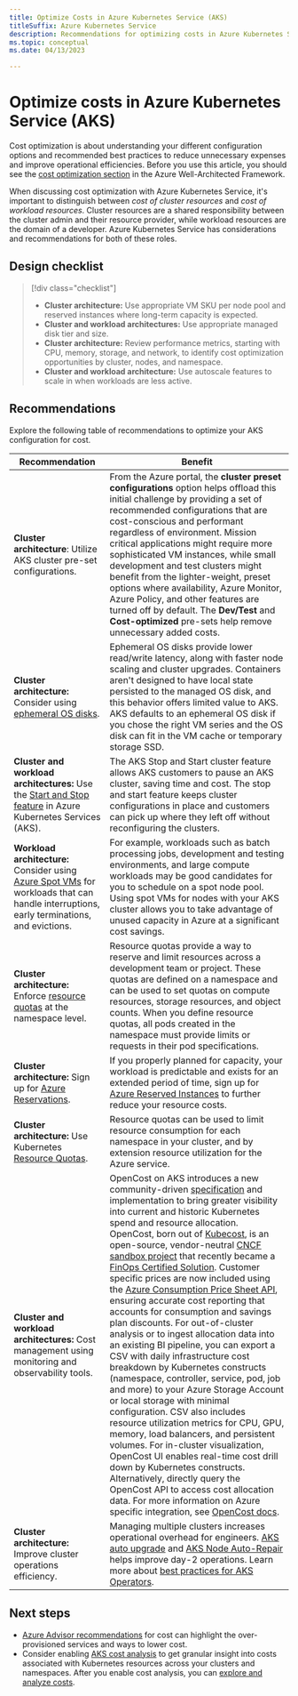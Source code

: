 ```yaml
---
title: Optimize Costs in Azure Kubernetes Service (AKS)
titleSuffix: Azure Kubernetes Service
description: Recommendations for optimizing costs in Azure Kubernetes Service (AKS).
ms.topic: conceptual
ms.date: 04/13/2023

---
```


# Optimize costs in Azure Kubernetes Service (AKS)

Cost optimization is about understanding your different configuration options and recommended best practices to reduce unnecessary expenses and improve operational efficiencies. Before you use this article, you should see the [cost optimization section](/azure/architecture/framework/services/compute/azure-kubernetes-service/azure-kubernetes-service#cost-optimization) in the Azure Well-Architected Framework.

When discussing cost optimization with Azure Kubernetes Service, it's important to distinguish between *cost of cluster resources* and *cost of workload resources*. Cluster resources are a shared responsibility between the cluster admin and their resource provider, while workload resources are the domain of a developer. Azure Kubernetes Service has considerations and recommendations for both of these roles.

## Design checklist

> [!div class="checklist"]
> - **Cluster architecture:** Use appropriate VM SKU per node pool and reserved instances where long-term capacity is expected.
> - **Cluster and workload architectures:** Use appropriate managed disk tier and size.
> - **Cluster architecture:** Review performance metrics, starting with CPU, memory, storage, and network, to identify cost optimization opportunities by cluster, nodes, and namespace.
> - **Cluster and workload architecture:** Use autoscale features to scale in when workloads are less active.

## Recommendations

Explore the following table of recommendations to optimize your AKS configuration for cost.

| Recommendation | Benefit |
|----------------------------------|-----------|
|**Cluster architecture**: Utilize AKS cluster pre-set configurations. |From the Azure portal, the **cluster preset configurations** option helps offload this initial challenge by providing a set of recommended configurations that are cost-conscious and performant regardless of environment. Mission critical applications might require more sophisticated VM instances, while small development and test clusters might benefit from the lighter-weight, preset options where availability, Azure Monitor, Azure Policy, and other features are turned off by default. The **Dev/Test** and **Cost-optimized** pre-sets help remove unnecessary added costs.|
|**Cluster architecture:** Consider using [ephemeral OS disks](concepts-storage.md#ephemeral-os-disk).|Ephemeral OS disks provide lower read/write latency, along with faster node scaling and cluster upgrades. Containers aren't designed to have local state persisted to the managed OS disk, and this behavior offers limited value to AKS. AKS defaults to an ephemeral OS disk if you chose the right VM series and the OS disk can fit in the VM cache or temporary storage SSD.|
|**Cluster and workload architectures:** Use the [Start and Stop feature](start-stop-cluster.md) in Azure Kubernetes Services (AKS).|The AKS Stop and Start cluster feature allows AKS customers to pause an AKS cluster, saving time and cost. The stop and start feature keeps cluster configurations in place and customers can pick up where they left off without reconfiguring the clusters.|
|**Workload architecture:** Consider using [Azure Spot VMs](spot-node-pool.md) for workloads that can handle interruptions, early terminations, and evictions.|For example, workloads such as batch processing jobs, development and testing environments, and large compute workloads may be good candidates for you to schedule on a spot node pool. Using spot VMs for nodes with your AKS cluster allows you to take advantage of unused capacity in Azure at a significant cost savings.|
|**Cluster architecture:** Enforce [resource quotas](operator-best-practices-scheduler.md) at the namespace level.|Resource quotas provide a way to reserve and limit resources across a development team or project. These quotas are defined on a namespace and can be used to set quotas on compute resources, storage resources, and object counts. When you define resource quotas, all pods created in the namespace must provide limits or requests in their pod specifications.|
|**Cluster architecture:** Sign up for [Azure Reservations](../cost-management-billing/reservations/save-compute-costs-reservations.md). | If you properly planned for capacity, your workload is predictable and exists for an extended period of time, sign up for [Azure Reserved Instances](../virtual-machines/prepay-reserved-vm-instances.md) to further reduce your resource costs.|
|**Cluster architecture:** Use Kubernetes [Resource Quotas](operator-best-practices-scheduler.md#enforce-resource-quotas). | Resource quotas can be used to limit resource consumption for each namespace in your cluster, and by extension resource utilization for the Azure service.|
|**Cluster and workload architectures:** Cost management using monitoring and observability tools. | OpenCost on AKS introduces a new community-driven [specification](https://github.com/opencost/opencost/blob/develop/spec/opencost-specv01.md) and implementation to bring greater visibility into current and historic Kubernetes spend and resource allocation. OpenCost, born out of [Kubecost](https://www.kubecost.com/), is an open-source, vendor-neutral [CNCF sandbox project](https://www.cncf.io/sandbox-projects/) that recently became a [FinOps Certified Solution](https://www.finops.org/partner-certifications/#finops-certified-solution). Customer specific prices are now included using the [Azure Consumption Price Sheet API](/rest/api/consumption/price-sheet), ensuring accurate cost reporting that accounts for consumption and savings plan discounts. For out-of-cluster analysis or to ingest allocation data into an existing BI pipeline, you can export a CSV with daily infrastructure cost breakdown by Kubernetes constructs (namespace, controller, service, pod, job and more) to your Azure Storage Account or local storage with minimal configuration. CSV also includes resource utilization metrics for CPU, GPU, memory, load balancers, and persistent volumes. For in-cluster visualization, OpenCost UI enables real-time cost drill down by Kubernetes constructs. Alternatively, directly query the OpenCost API to access cost allocation data. For more information on Azure specific integration, see [OpenCost docs](https://www.opencost.io/docs).|
|**Cluster architecture:** Improve cluster operations efficiency.|Managing multiple clusters increases operational overhead for engineers. [AKS auto upgrade](auto-upgrade-cluster.md) and [AKS Node Auto-Repair](node-auto-repair.md) helps improve day-2 operations. Learn more about [best practices for AKS Operators](operator-best-practices-cluster-isolation.md).|

## Next steps

- [Azure Advisor recommendations](../advisor/advisor-cost-recommendations.md) for cost can highlight the over-provisioned services and ways to lower cost.
- Consider enabling [AKS cost analysis](./cost-analysis.md) to get granular insight into costs associated with Kubernetes resources across your clusters and namespaces. After you enable cost analysis, you can [explore and analyze costs](../cost-management-billing/costs/quick-acm-cost-analysis.md).
